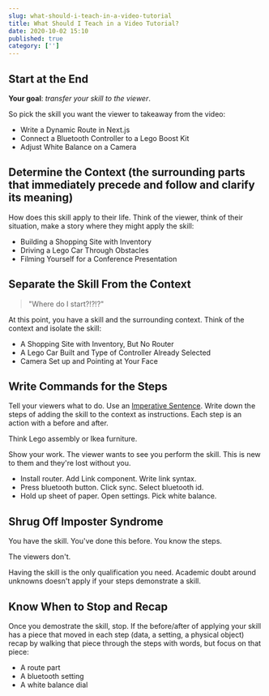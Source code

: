 ```yaml
---
slug: what-should-i-teach-in-a-video-tutorial
title: What Should I Teach in a Video Tutorial?
date: 2020-10-02 15:10
published: true
category: ['']
---
```


## Start at the End

**Your goal**: _transfer your skill to the viewer_.

So pick the skill you want the viewer to takeaway from the video:

- Write a Dynamic Route in Next.js
- Connect a Bluetooth Controller to a Lego Boost Kit
- Adjust White Balance on a Camera

## Determine the Context (the surrounding parts that immediately precede and follow and clarify its meaning)

How does this skill apply to their life. Think of the viewer, think of their situation, make a story where they might apply the skill:

- Building a Shopping Site with Inventory
- Driving a Lego Car Through Obstacles
- Filming Yourself for a Conference Presentation

## Separate the Skill From the Context

> "Where do I start?!?!?"

At this point, you have a skill and the surrounding context. Think of the context and isolate the skill:

- A Shopping Site with Inventory, But No Router
- A Lego Car Built and Type of Controller Already Selected
- Camera Set up and Pointing at Your Face

## Write Commands for the Steps

Tell your viewers what to do. Use an [Imperative Sentence](https://examples.yourdictionary.com/imperative-sentence-examples.html). Write down the steps of adding the skill to the context as instructions. Each step is an action with a before and after.

Think Lego assembly or Ikea furniture.

Show your work. The viewer wants to see you perform the skill. This is new to them and they're lost without you.

- Install router. Add Link component. Write link syntax.
- Press bluetooth button. Click sync. Select bluetooth id.
- Hold up sheet of paper. Open settings. Pick white balance.

## Shrug Off Imposter Syndrome

You have the skill. You've done this before. You know the steps.

The viewers don't.

Having the skill is the only qualification you need. Academic doubt around unknowns doesn't apply if your steps demonstrate a skill.

## Know When to Stop and Recap

Once you demostrate the skill, stop. If the before/after of applying your skill has a piece that moved in each step (data, a setting, a physical object) recap by walking that piece through the steps with words, but focus on that piece:

- A route part
- A bluetooth setting
- A white balance dial
